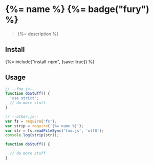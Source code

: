 # {%= name %} {%= badge("fury") %}

> {%= description %}

## Install
{%= include("install-npm", {save: true}) %}

## Usage

```js
// --foo.js--
function doStuff() {
  'use strict';
  // do more stuff
}

// --other.js--
var fs = require('fs');
var strip = require('{%= name %}');
var str = fs.readFileSync('foo.js', 'utf8');
console.log(strip(str));

function doStuff() {

  // do more stuff
}
```
